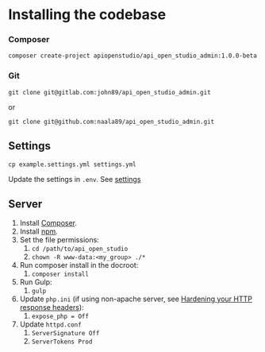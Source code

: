 Installing the codebase
=======================

### Composer

    composer create-project apiopenstudio/api_open_studio_admin:1.0.0-beta

### Git

    git clone git@gitlab.com:john89/api_open_studio_admin.git

or

    git clone git@github.com:naala89/api_open_studio_admin.git

Settings
--------

    cp example.settings.yml settings.yml

Update the settings in ```.env```.
See [settings](/installation/admin/settings.html)

Server
------

1. Install [Composer](https://getcomposer.org/).
2. Install [npm](https://nodejs.org/en/download/package-manager/).
3. Set the file permissions:
    1. ```cd /path/to/api_open_studio```
    2. ```chown -R www-data:<my_group> ./*```
4. Run composer install in the docroot:
    1. ```composer install```
4. Run Gulp:
    1. ```gulp```
5. Update ```php.ini``` (if using non-apache server,
   see [Hardening your HTTP response headers](https://scotthelme.co.uk/hardening-your-http-response-headers/#removingheaders)):
    1. ```expose_php = Off```
6. Update ```httpd.conf```
    1. ```ServerSignature Off```
    2. ```ServerTokens Prod```
